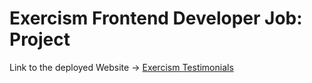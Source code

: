 # Exercism Frontend Developer Job: Project

Link to the deployed Website -> <a href="https://proro485.github.io/hiring-frontend-developer/">Exercism Testimonials</a>
